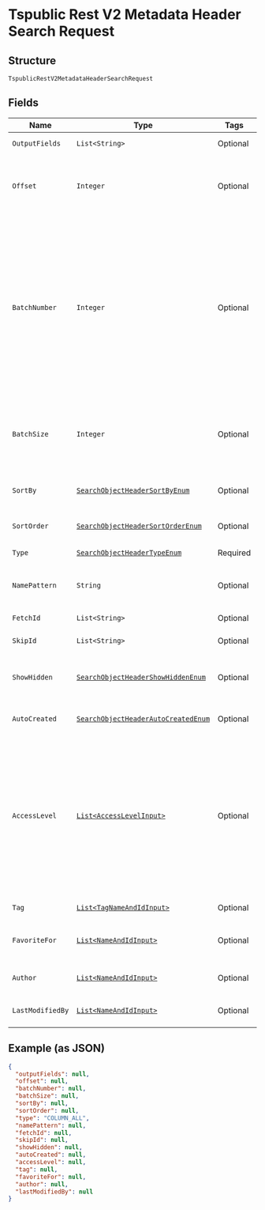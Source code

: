 
# Tspublic Rest V2 Metadata Header Search Request

## Structure

`TspublicRestV2MetadataHeaderSearchRequest`

## Fields

| Name | Type | Tags | Description | Getter | Setter |
|  --- | --- | --- | --- | --- | --- |
| `OutputFields` | `List<String>` | Optional | Array of header field names that need to be included in the header response | List<String> getOutputFields() | setOutputFields(List<String> outputFields) |
| `Offset` | `Integer` | Optional | The offset point, starting from where the records should be included in the response.<br><br>If no input is provided then offset starts from 0.<br>**Default**: `0` | Integer getOffset() | setOffset(Integer offset) |
| `BatchNumber` | `Integer` | Optional | An alternate way to set offset for the starting point of the response.<br><br>The value in offset field will not be considered if batchNumber field has value greater than 0.<br><br>Offset value will be calculated as (batchNumber - 1) * batchSize.<br><br>It is mandatory to provide a value for batchSize with batchNumber.<br><br>Example:<br><br>Assume response has 100 records. Now,  batchNumber is set as 2 and batchSize as 10, then offset value will be 10. So, 10 records starting from 11th record will be considered. | Integer getBatchNumber() | setBatchNumber(Integer batchNumber) |
| `BatchSize` | `Integer` | Optional | The number of records that should be included in the response starting from offset position.<br><br>If no input is provided, then all records starting from the value provided in offset is included in the response. | Integer getBatchSize() | setBatchSize(Integer batchSize) |
| `SortBy` | [`SearchObjectHeaderSortByEnum`](../../doc/models/search-object-header-sort-by-enum.md) | Optional | Field based on which the response needs to be ordered.<br>**Default**: `SearchObjectHeaderSortByEnum.DEFAULT` | SearchObjectHeaderSortByEnum getSortBy() | setSortBy(SearchObjectHeaderSortByEnum sortBy) |
| `SortOrder` | [`SearchObjectHeaderSortOrderEnum`](../../doc/models/search-object-header-sort-order-enum.md) | Optional | Order in which sortBy should be applied.<br>**Default**: `SearchObjectHeaderSortOrderEnum.DEFAULT` | SearchObjectHeaderSortOrderEnum getSortOrder() | setSortOrder(SearchObjectHeaderSortOrderEnum sortOrder) |
| `Type` | [`SearchObjectHeaderTypeEnum`](../../doc/models/search-object-header-type-enum.md) | Required | Type of the metadata object being searched. | SearchObjectHeaderTypeEnum getType() | setType(SearchObjectHeaderTypeEnum type) |
| `NamePattern` | `String` | Optional | A pattern to match the name of the metadata object. This parameter supports matching case-insensitive strings. For a wildcard match, use %. | String getNamePattern() | setNamePattern(String namePattern) |
| `FetchId` | `List<String>` | Optional | A JSON array containing the GUIDs of the metadata objects that you want to fetch. | List<String> getFetchId() | setFetchId(List<String> fetchId) |
| `SkipId` | `List<String>` | Optional | A JSON array containing the GUIDs of the metadata objects that you want to skip. | List<String> getSkipId() | setSkipId(List<String> skipId) |
| `ShowHidden` | [`SearchObjectHeaderShowHiddenEnum`](../../doc/models/search-object-header-show-hidden-enum.md) | Optional | When set to true, returns details of the hidden objects, such as a column in a worksheet or a table.<br>**Default**: `SearchObjectHeaderShowHiddenEnum.ENUM_FALSE` | SearchObjectHeaderShowHiddenEnum getShowHidden() | setShowHidden(SearchObjectHeaderShowHiddenEnum showHidden) |
| `AutoCreated` | [`SearchObjectHeaderAutoCreatedEnum`](../../doc/models/search-object-header-auto-created-enum.md) | Optional | A flag to indicate whether to list only the auto created objects. When no value is provided as input then all objects are returned. | SearchObjectHeaderAutoCreatedEnum getAutoCreated() | setAutoCreated(SearchObjectHeaderAutoCreatedEnum autoCreated) |
| `AccessLevel` | [`List<AccessLevelInput>`](../../doc/models/access-level-input.md) | Optional | A JSON array of objects with user details for which the metadata objects should be considered from the repository If you specify ID or name of user and set the type parameter to USER, the API returns metadata objects associated with the user If you specify ID or name of user group and set the type parameter to USER_GROUP, the API returns metadata objects for all the users mapped to the specified user group. If the id or name parameter is not defined, but the type attribute is set to USER or USER_GROUP, then the API will not return and response. If no input is provided for any field for this object, then the API returns headers for all users. If both name and id is provided, then id will be considered. | List<AccessLevelInput> getAccessLevel() | setAccessLevel(List<AccessLevelInput> accessLevel) |
| `Tag` | [`List<TagNameAndIdInput>`](../../doc/models/tag-name-and-id-input.md) | Optional | A JSON array of name or GUID of tags or both. When both are given then id is considered. | List<TagNameAndIdInput> getTag() | setTag(List<TagNameAndIdInput> tag) |
| `FavoriteFor` | [`List<NameAndIdInput>`](../../doc/models/name-and-id-input.md) | Optional | A JSON array of name or GUID of the user or both for whom the object is assigned as favorite. When both are given then id is considered. | List<NameAndIdInput> getFavoriteFor() | setFavoriteFor(List<NameAndIdInput> favoriteFor) |
| `Author` | [`List<NameAndIdInput>`](../../doc/models/name-and-id-input.md) | Optional | A JSON array of name or GUID of the user or both who created the object. When both are given then id is considered. | List<NameAndIdInput> getAuthor() | setAuthor(List<NameAndIdInput> author) |
| `LastModifiedBy` | [`List<NameAndIdInput>`](../../doc/models/name-and-id-input.md) | Optional | A JSON array of name or GUID of the user or both who last modified the object. When both are given then id is considered. | List<NameAndIdInput> getLastModifiedBy() | setLastModifiedBy(List<NameAndIdInput> lastModifiedBy) |

## Example (as JSON)

```json
{
  "outputFields": null,
  "offset": null,
  "batchNumber": null,
  "batchSize": null,
  "sortBy": null,
  "sortOrder": null,
  "type": "COLUMN_ALL",
  "namePattern": null,
  "fetchId": null,
  "skipId": null,
  "showHidden": null,
  "autoCreated": null,
  "accessLevel": null,
  "tag": null,
  "favoriteFor": null,
  "author": null,
  "lastModifiedBy": null
}
```

